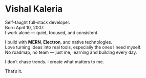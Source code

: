 # Vishal Kaleria

Self-taught full-stack developer.  
Born April 10, 2007.  
I work alone — quiet, focused, and consistent.  

I build with **MERN**, **Electron**, and native technologies.  
Love turning ideas into real tools, especially the ones I need myself.  
No roadmap, no team — just me, learning and building every day.

I don’t chase trends. I create what matters to me.

That’s it.
